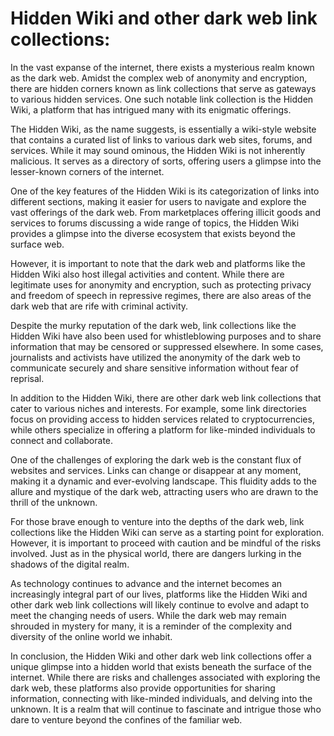 # Hidden Wiki and other dark web link collections:

In the vast expanse of the internet, there exists a mysterious realm known as the dark web. Amidst the complex web of anonymity and encryption, there are hidden corners known as link collections that serve as gateways to various hidden services. One such notable link collection is the Hidden Wiki, a platform that has intrigued many with its enigmatic offerings.

The Hidden Wiki, as the name suggests, is essentially a wiki-style website that contains a curated list of links to various dark web sites, forums, and services. While it may sound ominous, the Hidden Wiki is not inherently malicious. It serves as a directory of sorts, offering users a glimpse into the lesser-known corners of the internet.

One of the key features of the Hidden Wiki is its categorization of links into different sections, making it easier for users to navigate and explore the vast offerings of the dark web. From marketplaces offering illicit goods and services to forums discussing a wide range of topics, the Hidden Wiki provides a glimpse into the diverse ecosystem that exists beyond the surface web.

However, it is important to note that the dark web and platforms like the Hidden Wiki also host illegal activities and content. While there are legitimate uses for anonymity and encryption, such as protecting privacy and freedom of speech in repressive regimes, there are also areas of the dark web that are rife with criminal activity.

Despite the murky reputation of the dark web, link collections like the Hidden Wiki have also been used for whistleblowing purposes and to share information that may be censored or suppressed elsewhere. In some cases, journalists and activists have utilized the anonymity of the dark web to communicate securely and share sensitive information without fear of reprisal.

In addition to the Hidden Wiki, there are other dark web link collections that cater to various niches and interests. For example, some link directories focus on providing access to hidden services related to cryptocurrencies, while others specialize in offering a platform for like-minded individuals to connect and collaborate.

One of the challenges of exploring the dark web is the constant flux of websites and services. Links can change or disappear at any moment, making it a dynamic and ever-evolving landscape. This fluidity adds to the allure and mystique of the dark web, attracting users who are drawn to the thrill of the unknown.

For those brave enough to venture into the depths of the dark web, link collections like the Hidden Wiki can serve as a starting point for exploration. However, it is important to proceed with caution and be mindful of the risks involved. Just as in the physical world, there are dangers lurking in the shadows of the digital realm.

As technology continues to advance and the internet becomes an increasingly integral part of our lives, platforms like the Hidden Wiki and other dark web link collections will likely continue to evolve and adapt to meet the changing needs of users. While the dark web may remain shrouded in mystery for many, it is a reminder of the complexity and diversity of the online world we inhabit.

In conclusion, the Hidden Wiki and other dark web link collections offer a unique glimpse into a hidden world that exists beneath the surface of the internet. While there are risks and challenges associated with exploring the dark web, these platforms also provide opportunities for sharing information, connecting with like-minded individuals, and delving into the unknown. It is a realm that will continue to fascinate and intrigue those who dare to venture beyond the confines of the familiar web.